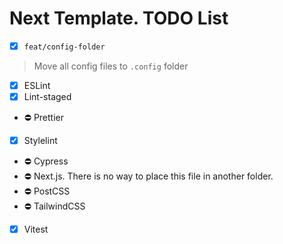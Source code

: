 # Next Template. TODO List

- [x] ``feat/config-folder``
> Move all config files to ``.config`` folder
  - [X] ESLint
  - [X] Lint-staged
  - ⛔ Prettier
  - [X] Stylelint
  - ⛔ Cypress
  - ⛔ Next.js. There is no way to place this file in another folder.
  - ⛔ PostCSS
  - ⛔ TailwindCSS
  - [X] Vitest
